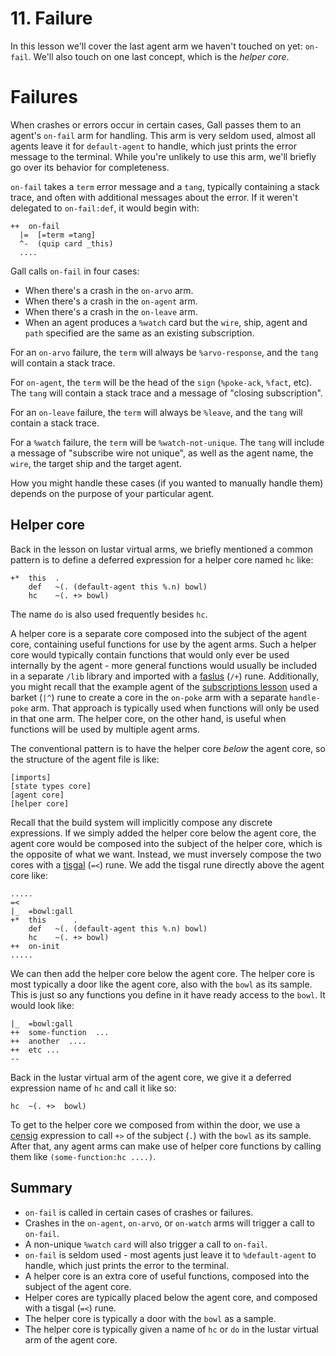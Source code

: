 # 11. Failure

In this lesson we'll cover the last agent arm we haven't touched on yet: `on-fail`. We'll also touch on one last concept, which is the _helper core_.

# Failures

When crashes or errors occur in certain cases, Gall passes them to an agent's `on-fail` arm for handling. This arm is very seldom used, almost all agents leave it for `default-agent` to handle, which just prints the error message to the terminal. While you're unlikely to use this arm, we'll briefly go over its behavior for completeness.

`on-fail` takes a `term` error message and a `tang`, typically containing a stack trace, and often with additional messages about the error. If it weren't delegated to `on-fail:def`, it would begin with:

```hoon
++  on-fail
  |=  [=term =tang]
  ^-  (quip card _this)
  ....
```

Gall calls `on-fail` in four cases:

- When there's a crash in the `on-arvo` arm.
- When there's a crash in the `on-agent` arm.
- When there's a crash in the `on-leave` arm.
- When an agent produces a `%watch` card but the `wire`, ship, agent and `path` specified are the same as an existing subscription.

For an `on-arvo` failure, the `term` will always be `%arvo-response`, and the `tang` will contain a stack trace.

For `on-agent`, the `term` will be the head of the `sign` (`%poke-ack`, `%fact`, etc). The `tang` will contain a stack trace and a message of "closing subscription".

For an `on-leave` failure, the `term` will always be `%leave`, and the `tang` will contain a stack trace.

For a `%watch` failure, the `term` will be `%watch-not-unique`. The `tang` will include a message of "subscribe wire not unique", as well as the agent name, the `wire`, the target ship and the target agent.

How you might handle these cases (if you wanted to manually handle them) depends on the purpose of your particular agent.

## Helper core

Back in the lesson on lustar virtual arms, we briefly mentioned a common pattern is to define a deferred expression for a helper core named `hc` like:

```hoon
+*  this  .
    def   ~(. (default-agent this %.n) bowl)
    hc    ~(. +> bowl)
```

The name `do` is also used frequently besides `hc`.

A helper core is a separate core composed into the subject of the agent core, containing useful functions for use by the agent arms. Such a helper core would typically contain functions that would only ever be used internally by the agent - more general functions would usually be included in a separate `/lib` library and imported with a [faslus](../../language/hoon/reference/rune/fas#-faslus) (`/+`) rune. Additionally, you might recall that the example agent of the [subscriptions lesson](8-subscriptions#example) used a barket (`|^`) rune to create a core in the `on-poke` arm with a separate `handle-poke` arm. That approach is typically used when functions will only be used in that one arm. The helper core, on the other hand, is useful when functions will be used by multiple agent arms.

The conventional pattern is to have the helper core _below_ the agent core, so the structure of the agent file is like:

```
[imports]
[state types core]
[agent core]
[helper core]
```

Recall that the build system will implicitly compose any discrete expressions. If we simply added the helper core below the agent core, the agent core would be composed into the subject of the helper core, which is the opposite of what we want. Instead, we must inversely compose the two cores with a [tisgal](../../language/hoon/reference/rune/tis#-tisgal) (`=<`) rune. We add the tisgal rune directly above the agent core like:

```hoon
.....
=<
|_  =bowl:gall
+*  this      .
    def   ~(. (default-agent this %.n) bowl)
    hc    ~(. +> bowl)
++  on-init
.....
```

We can then add the helper core below the agent core. The helper core is most typically a door like the agent core, also with the `bowl` as its sample. This is just so any functions you define in it have ready access to the `bowl`. It would look like:

```hoon
|_  =bowl:gall
++  some-function  ...
++  another  ....
++  etc ...
--
```

Back in the lustar virtual arm of the agent core, we give it a deferred expression name of `hc` and call it like so:

```hoon
hc  ~(. +>  bowl)
```

To get to the helper core we composed from within the door, we use a [censig](../../language/hoon/reference/rune/cen#-censig) expression to call `+>` of the subject (`.`) with the `bowl` as its sample. After that, any agent arms can make use of helper core functions by calling them like `(some-function:hc ....)`.

## Summary

- `on-fail` is called in certain cases of crashes or failures.
- Crashes in the `on-agent`, `on-arvo`, or `on-watch` arms will trigger a call to `on-fail`.
- A non-unique `%watch` `card` will also trigger a call to `on-fail`.
- `on-fail` is seldom used - most agents just leave it to `%default-agent` to handle, which just prints the error to the terminal.
- A helper core is an extra core of useful functions, composed into the subject of the agent core.
- Helper cores are typically placed below the agent core, and composed with a tisgal (`=<`) rune.
- The helper core is typically a door with the `bowl` as a sample.
- The helper core is typically given a name of `hc` or `do` in the lustar virtual arm of the agent core.

